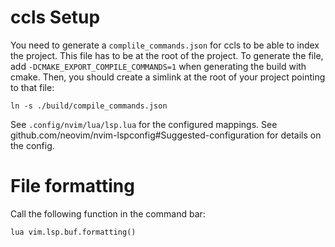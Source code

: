 # ccls Setup
You need to generate a `complile_commands.json` for ccls to be able to index the project.
This file has to be at the root of the project. To generate the file, add
`-DCMAKE_EXPORT_COMPILE_COMMANDS=1` when generating the build with cmake.
Then, you should create a simlink at the root of your project pointing to that file:
```
ln -s ./build/compile_commands.json
```

See `.config/nvim/lua/lsp.lua` for the configured mappings.
See github.com/neovim/nvim-lspconfig#Suggested-configuration for details on the config.

# File formatting
Call the following function in the command bar:
```
lua vim.lsp.buf.formatting()
```
